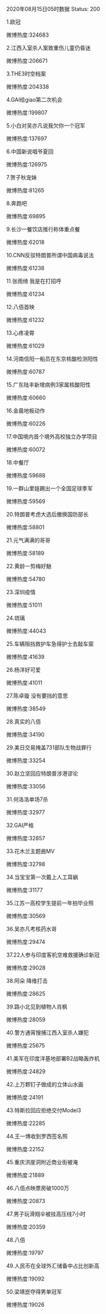 2020年08月15日05时数据
Status: 200

1.欧冠

微博热度:324683

2.江西入室杀人案致重伤儿童仍昏迷

微博热度:206671

3.THE3时空档案

微博热度:204338

4.GAI给giao第二次机会

微博热度:199807

5.小白对吴亦凡说我欠你一个冠军

微博热度:137697

6.中国新说唱爷夏回

微博热度:126975

7.贺子秋宠妹

微博热度:81265

8.奔跑吧

微博热度:69895

9.长沙一餐饮店推行称体重点餐

微博热度:62018

10.CNN反驳特朗普所谓中国病毒说法

微博热度:61238

11.张雨绮 我是在打招呼

微博热度:61234

12.八佰首映

微博热度:61232

13.心疼凌霄

微博热度:61029

14.河南信阳一船员在东京核酸检测阳性

微博热度:60787

15.广东陆丰新增病例3家属核酸阳性

微博热度:60660

16.金晨地板动作

微博热度:60226

17.中国境内首个境外高校独立办学项目

微博热度:60072

18.中餐厅

微博热度:59688

19.一群山里娃踢出一个全国足球季军

微博热度:59569

20.特朗普考虑大选后撤换国防部长

微博热度:58801

21.元气满满的哥哥

微博热度:58189

22.黄龄一剪梅好魅

微博热度:54780

23.深圳疫情

微博热度:51011

24.琉璃

微博热度:44043

25.车辆阻挡救护车急得护士去敲车窗

微博热度:41639

26.杨洋好可爱

微博热度:41011

27.陈卓璇 没有要挡的意思

微博热度:38549

28.真实的八佰

微博热度:34190

29.美日交易掩盖731部队生物战罪行

微博热度:33254

30.赵立坚回应特朗普涉港谬论

微博热度:33056

31.何洛洛单场7杀

微博热度:32977

32.GAI严格

微博热度:32857

33.花木兰主题曲MV

微博热度:32798

34.当宝宝第一次戴上人工耳蜗

微博热度:31177

35.江苏一高校学生提前一年拍毕业照

微博热度:30569

36.吴亦凡考核药水哥

微博热度:29474

37.22人参与印度客机空难救援确诊新冠

微博热度:29028

38.阿朵 降维打击

微博热度:28625

39.路小北见到植物人肖枫

微博热度:28059

40.警方通宵搜捕江西入室杀人嫌犯

微博热度:25675

41.美军在印度洋基地部署B2战略轰炸机

微博热度:24829

42.上万颗钉子做成的立体山水画

微博热度:24191

43.特斯拉回应拒绝交付Model3

微博热度:22285

44.王一博收到罗西签名照

微博热度:22152

45.重庆洪崖洞附近商业街被淹

微博热度:21889

46.八佰点映票房破1000万

微博热度:20873

47.男子玩滑翔伞被挂高压线7小时

微博热度:20359

48.八佰

微博热度:19797

49.人民币在全球外汇储备中占比创新高

微博热度:19092

50.梁靖崑夺得男单冠军

微博热度:19026

